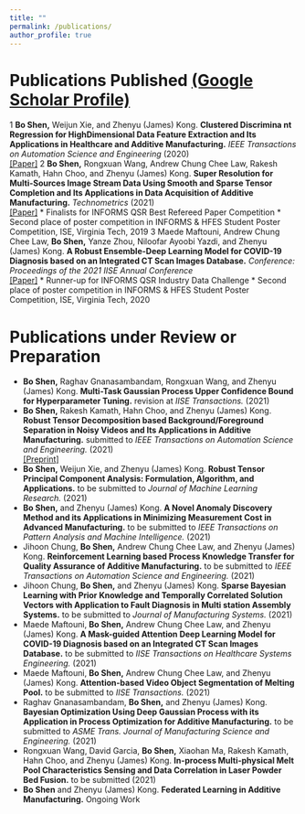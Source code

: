 ```yaml
---
title: ""
permalink: /publications/
author_profile: true
---
```

# Publications Published [(Google Scholar Profile)](https://scholar.google.com/citations?user=OO3dy4wAAAAJ&hl=en)
1 <b>Bo Shen,</b> Weijun Xie, and Zhenyu (James) Kong. <b>Clustered Discrimina nt Regression for HighDimensional Data Feature Extraction and Its Applications in Healthcare and Additive Manufacturing.</b> <i>IEEE Transactions on Automation Science and Engineering</i> (2020) <br> [[Paper]](https://ieeexplore.ieee.org/document/9237105)
2 <b>Bo Shen,</b> Rongxuan Wang, Andrew Chung Chee Law, Rakesh Kamath, Hahn Choo, and Zhenyu (James) Kong. <b>Super Resolution for Multi-Sources Image Stream Data Using Smooth and Sparse Tensor Completion and Its Applications in Data Acquisition of Additive Manufacturing.</b> <i>Technometrics</i> (2021) <br>[[Paper]](https://www.tandfonline.com/doi/full/10.1080/00401706.2021.1905074)
     * Finalists for INFORMS QSR Best Refereed Paper Competition
     * Second place of poster competition in INFORMS & HFES Student Poster Competition, ISE, Virginia Tech, 2019
3  Maede Maftouni, Andrew Chung Chee Law, <b>Bo Shen,</b> Yanze Zhou, Niloofar Ayoobi Yazdi, and Zhenyu (James) Kong. <b>A Robust Ensemble-Deep Learning Model for COVID-19 Diagnosis based on an Integrated CT Scan Images Database.</b> <i>Conference: Proceedings of the 2021 IISE Annual Conference</i> <br>[[Paper]](https://www.researchgate.net/publication/352296409_A_Robust_Ensemble-Deep_Learning_Model_for_COVID-19_Diagnosis_based_on_an_Integrated_CT_Scan_Images_Database)
     * Runner-up for INFORMS QSR Industry Data Challenge
     * Second place of poster competition in INFORMS & HFES Student Poster Competition, ISE, Virginia Tech, 2020

# Publications under Review or Preparation
* <b>Bo Shen,</b> Raghav Gnanasambandam, Rongxuan Wang, and Zhenyu (James) Kong. <b>Multi-Task Gaussian Process Upper Confidence Bound for Hyperparameter Tuning.</b> revision at <i>IISE Transactions.</i> (2021)
* <b>Bo Shen,</b> Rakesh Kamath, Hahn Choo, and Zhenyu (James) Kong. <b>Robust Tensor Decomposition based Background/Foreground Separation in Noisy Videos and Its Applications in Additive Manufacturing.</b> submitted to <i>IEEE Transactions on Automation Science and Engineering.</i> (2021) <br>[[Preprint]](https://www.techrxiv.org/articles/preprint/Robust_Tensor_PCA_based_Background_Foreground_Separation_in_Noisy_Videos_and_Its_Applications_in_Additive_Manufacturing/14561775/2)
* <b>Bo Shen,</b> Weijun Xie, and Zhenyu (James) Kong. <b>Robust Tensor Principal Component Analysis: Formulation, Algorithm, and Applications.</b> to be submitted to <i>Journal of Machine Learning Research.</i> (2021)
* <b>Bo Shen,</b> and Zhenyu (James) Kong. <b>A Novel Anomaly Discovery Method and its Applications in Minimizing Measurement Cost in Advanced Manufacturing.</b> to be submitted to <i>IEEE Transactions on Pattern Analysis and Machine Intelligence.</i> (2021)
* Jihoon Chung, <b>Bo Shen,</b> Andrew Chung Chee Law, and Zhenyu (James) Kong. <b>Reinforcement Learning based Process Knowledge Transfer for Quality Assurance of Additive Manufacturing.</b> to be submitted to <i>IEEE Transactions on Automation Science and Engineering.</i> (2021)
* Jihoon Chung, <b>Bo Shen,</b> and Zhenyu (James) Kong. <b>Sparse Bayesian Learning with Prior Knowledge and Temporally Correlated Solution Vectors with Application to Fault Diagnosis in Multi station Assembly Systems.</b> to be submitted to <i>Journal of Manufacturing Systems.</i> (2021)
* Maede Maftouni, <b>Bo Shen,</b> Andrew Chung Chee Law, and Zhenyu (James) Kong. <b>A Mask-guided Attention Deep Learning Model for COVID-19 Diagnosis based on an Integrated CT Scan Images Database.</b> to be submitted to <i>IISE Transactions on Healthcare Systems Engineering.</i> (2021)
* Maede Maftouni, <b>Bo Shen,</b> Andrew Chung Chee Law, and Zhenyu (James) Kong. <b> Attention-based Video Object Segmentation of Melting Pool.</b> to be submitted to <i>IISE Transactions.</i> (2021)
* Raghav Gnanasambandam, <b>Bo Shen,</b> and Zhenyu (James) Kong. <b> Bayesian Optimization Using Deep Gaussian Process with its Application in Process Optimization for Additive Manufacturing.</b> to be submitted to <i>ASME Trans. Journal of Manufacturing Science and Engineering.</i> (2021)
* Rongxuan Wang, David Garcia, <b>Bo Shen,</b> Xiaohan Ma, Rakesh Kamath, Hahn Choo, and Zhenyu (James) Kong. <b>In-process Multi-physical Melt Pool Characteristics Sensing and Data Correlation in Laser Powder Bed Fusion.</b> to be submitted (2021)
* <b>Bo Shen</b> and Zhenyu (James) Kong. <b>Federated Learning in Additive Manufacturing.</b> Ongoing Work
